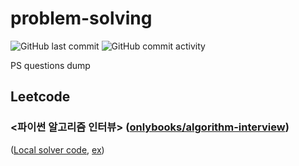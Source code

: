 # problem-solving
![GitHub last commit](https://img.shields.io/github/last-commit/jhojin7/problem-solving?style=flat-square)
![GitHub commit activity](https://img.shields.io/github/commit-activity/w/jhojin7/problem-solving?style=flat-square)


PS questions dump

## Leetcode
### <파이썬 알고리즘 인터뷰> ([onlybooks/algorithm-interview](https://github.com/onlybooks/algorithm-interview))
([Local solver code](./leetcode/__solver.py), [ex](./leetcode/__solver-sample.py))


<!-- <div id='leetcode'></div> -->
<!-- idx, questionSlug, status(AC or 0), timestamp, bookSol -->